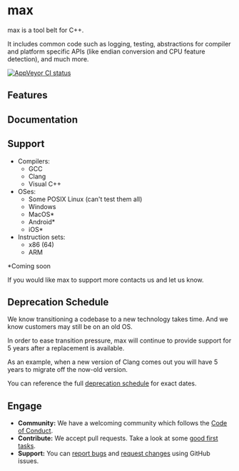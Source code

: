 # max

max is a tool belt for C++.

It includes common code such as logging, testing, abstractions for compiler and platform specific APIs (like endian conversion and CPU feature detection), and much more.

<!-- [![Travis CI status][travis-shield]][travis-link] -->
[![AppVeyor CI status][appveyor-shield]][appveyor-link]

## Features

## Documentation

## Support

* Compilers:
    * GCC
    * Clang
    * Visual C++
* OSes:
    * Some POSIX Linux (can't test them all)
    * Windows
    * MacOS*
    * Android*
    * iOS*
* Instruction sets:
    * x86 (64)
    * ARM

*Coming soon

If you would like max to support more contacts us and let us know.

## Deprecation Schedule

We know transitioning a codebase to a new technology takes time. And we know customers may still be on an old OS.

In order to ease transition pressure, max will continue to provide support for 5 years after a replacement is available.

As an example, when a new version of Clang comes out you will have 5 years to migrate off the now-old version.

You can reference the full [deprecation schedule](DeprecationSchedule.md) for exact dates.

## Engage

* **Community:** We have a welcoming community which follows the [Code of Conduct](code_of_conduct.md).
* **Contribute:** We accept pull requests. Take a look at some [good first tasks](https://github.com/ProgramMax/max/issues?q=is%3Aissue+is%3Aopen+label%3A"good+first+issue").
* **Support:** You can [report bugs](https://github.com/ProgramMax/max/issues/new?assignees=&labels=&template=bug_report.md&title=) and [request changes](https://github.com/ProgramMax/max/issues/new?assignees=&labels=&template=feature_request.md&title=) using GitHub issues.

[travis-shield]: https://travis-ci.org/ProgramMax/max.svg?branch=master
[travis-link]: https://travis-ci.org/ProgramMax/max/builds
[appveyor-shield]: https://ci.appveyor.com/api/projects/status/7wjmpyqh6gnc70g5/branch/master?svg=true
[appveyor-link]: https://ci.appveyor.com/project/ProgramMax/max/branch/master
